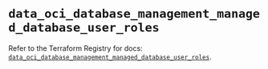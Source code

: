 # `data_oci_database_management_managed_database_user_roles`

Refer to the Terraform Registry for docs: [`data_oci_database_management_managed_database_user_roles`](https://registry.terraform.io/providers/hashicorp/oci/7.19.0/docs/data-sources/database_management_managed_database_user_roles).

